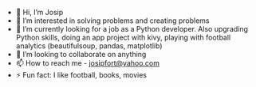 
- 👋 Hi, I’m Josip
- 👀 I’m interested in solving problems and creating problems
- 🌱 I’m currently looking for a job as a Python developer. Also upgrading Python skills, doing an app project with kivy, playing with football analytics (beautifulsoup, pandas, matplotlib)
- 💞️ I’m looking to collaborate on anything
- 📫 How to reach me - josipfort@yahoo.com
- ⚡ Fun fact: I like football, books, movies

<!---
jfort0/jfort0 is a ✨ special ✨ repository because its `README.md` (this file) appears on your GitHub profile.
You can click the Preview link to take a look at your changes.
--->
